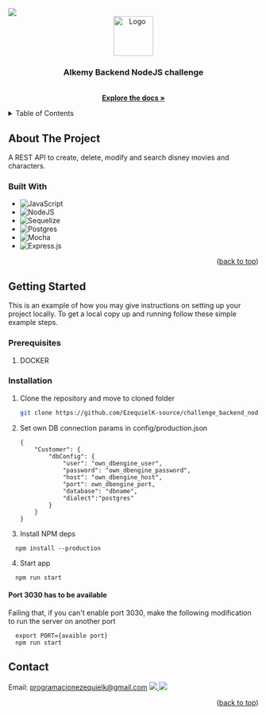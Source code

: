 <div id="top"></div>
<!--
*** Thanks for checking out the Best-README-Template. If you have a suggestion
*** that would make this better, please fork the repo and create a pull request
*** or simply open an issue with the tag "enhancement".
*** Don't forget to give the project a star!
*** Thanks again! Now go create something AMAZING! :D
-->

<a href='https://www.linkedin.com/in/ezequiel-karottupullolil/'>
   <img src="https://img.shields.io/badge/LinkedIn-0077B5?style=for-the-badge&logo=linkedin&logoColor=white"></img>
</a>

<!-- PROJECT LOGO -->
<br />
<div align="center">
    <img src="https://cdn-icons-png.flaticon.com/512/5968/5968322.png" alt="Logo" width="80" height="80">

<h3 align="center">Alkemy Backend NodeJS challenge</h3>

  <p align="center">
    <br />
    <a href="https://github.com/github_username/repo_name"><strong>Explore the docs »</strong></a>
  </p>
</div>



<!-- TABLE OF CONTENTS -->
<details>
  <summary>Table of Contents</summary>
  <ol>
    <li>
      <a href="#about-the-project">About The Project</a>
      <ul>
        <li><a href="#built-with">Built With</a></li>
      </ul>
    </li>
    <li>
      <a href="#getting-started">Getting Started</a>
      <ul>
        <li><a href="#prerequisites">Prerequisites</a></li>
        <li><a href="#installation">Installation</a></li>
      </ul>
    </li>
    <li><a href="#usage">Usage</a></li>
    <li><a href="#roadmap">Roadmap</a></li>
    <li><a href="#contributing">Contributing</a></li>
    <li><a href="#license">License</a></li>
    <li><a href="#contact">Contact</a></li>
    <li><a href="#acknowledgments">Acknowledgments</a></li>
  </ol>
</details>



<!-- ABOUT THE PROJECT -->
## About The Project
A REST API to create, delete, modify and search disney movies and characters.

### Built With

* ![JavaScript](https://img.shields.io/badge/javascript-%23323330.svg?style=for-the-badge&logo=javascript&logoColor=%23F7DF1E)
* ![NodeJS](https://img.shields.io/badge/node.js-6DA55F?style=for-the-badge&logo=node.js&logoColor=white)
* ![Sequelize](https://img.shields.io/badge/Sequelize-52B0E7?style=for-the-badge&logo=Sequelize&logoColor=white)
* ![Postgres](https://img.shields.io/badge/postgres-%23316192.svg?style=for-the-badge&logo=postgresql&logoColor=white)
* ![Mocha](https://img.shields.io/badge/-mocha-%238D6748?style=for-the-badge&logo=mocha&logoColor=white)
* ![Express.js](https://img.shields.io/badge/express.js-%23404d59.svg?style=for-the-badge&logo=express&logoColor=%2361DAFB)

<p align="right">(<a href="#top">back to top</a>)</p>



<!-- GETTING STARTED -->
## Getting Started

This is an example of how you may give instructions on setting up your project locally.
To get a local copy up and running follow these simple example steps.

### Prerequisites
1. DOCKER

### Installation

1. Clone the repository and move to cloned folder
   ```sh
   git clone https://github.com/EzequielK-source/challenge_backend_nodejs && cd challenge_backend_nodejs
   ```
2. Set own DB connection params in config/production.json 
    ```
    {
        "Customer": {
            "dbConfig": {
                "user": "own_dbengine_user",
                "password": "own_dbengine_password",
                "host": "own_dbengine_host",
                "port": own_dbengine_port,
                "database": "dbname",
                "dialect":"postgres"
            }
        }
    }
    ```
3. Install NPM deps
  ```
    npm install --production
  ```
4. Start app
  ```
    npm run start
  ```

#### Port 3030 has to be available
Failing that, if you can't enable port 3030, make the following modification to run the server on another port
```
  export PORT={avaible port}
  npm run start
```

<!-- CONTACT -->
## Contact

Email: programacionezequielk@gmail.com
<a href='https://www.linkedin.com/in/ezequiel-karottupullolil/'>
   <img src="https://img.shields.io/badge/LinkedIn-0077B5?style=for-the-badge&logo=linkedin&logoColor=white"></img>
</a>
<a href="https://github.com/EzequielK-source">
   <img src="https://img.shields.io/badge/github-%23121011.svg?style=for-the-badge&logo=github&logoColor=white">
   </img>
</a> 


<p align="right">(<a href="#top">back to top</a>)</p>





<!-- MARKDOWN LINKS & IMAGES -->
<!-- https://www.markdownguide.org/basic-syntax/#reference-style-links -->

